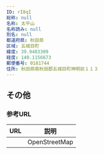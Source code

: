 ```yaml
---
ID: rI8qI
総称: null
名称: 太平山
名称読み: null
別名: null
都道府県: 秋田県
区域: 五城目町
緯度: 39.9483309
経度: 140.1156673
郵便番号: 0181744
住所: 秋田県南秋田郡五城目町神明前１１３
---
```


## その他

### 参考URL

| URL | 説明          |
| --- | ------------- |
|     | OpenStreetMap |

